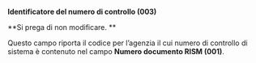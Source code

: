 **Identificatore del numero di controllo (003)**

**Si prega di non modificare. **

Questo campo riporta il codice per l’agenzia il cui numero di controllo di sistema è contenuto nel campo **Numero documento RISM (001)**.